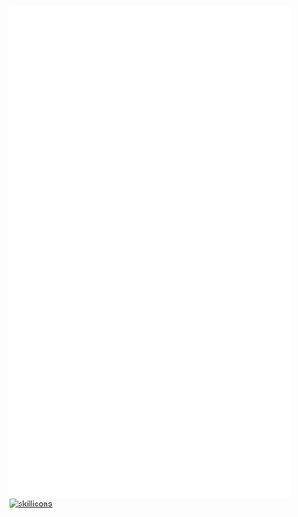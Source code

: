 [![metrics](https://raw.githubusercontent.com/mcalec1/mcalec1/dist/github-metrics.svg)](https://github.com/McAlec1/McAlec1)
<br>
[![skillicons](https://skillicons.dev/icons?i=html,css,js,java)](https://skillicons.dev)
